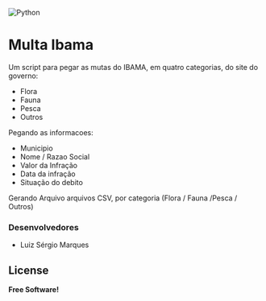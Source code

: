 ![Python](https://www.python.org/static/community_logos/python-logo-generic.svg)

# Multa Ibama
Um script para pegar as mutas do IBAMA, em quatro categorias, do site do governo:
  - Flora 
  - Fauna
  - Pesca
  - Outros
  
Pegando as informacoes:
- Municipio
- Nome / Razao Social
- Valor da Infração
- Data da infração
- Situação do debito 

Gerando Arquivo arquivos CSV, por categoria (Flora / Fauna /Pesca / Outros) 


### Desenvolvedores

 - Luiz Sérgio Marques

License
----
**Free Software!**
